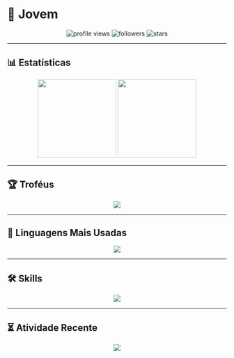 # 🚀 Jovem

<p align="center">
  <img src="https://komarev.com/ghpvc/?username=SEU-USUARIO&label=Visualizações&color=blue&style=flat" alt="profile views" />
  <img src="https://img.shields.io/github/followers/SEU-USUARIO?label=Seguidores&style=flat" alt="followers" />
  <img src="https://img.shields.io/github/stars/SEU-USUARIO?label=Stars&style=flat" alt="stars" />
</p>

---

## 📊 Estatísticas
<p align="center">
  <img height="180em" src="https://github-readme-stats.vercel.app/api?username=SEU-USUARIO&show_icons=true&theme=radical&count_private=true" />
  <img height="180em" src="https://github-readme-streak-stats.herokuapp.com/?user=SEU-USUARIO&theme=radical" />
</p>

---

## 🏆 Troféus
<p align="center">
  <img src="https://github-profile-trophy.vercel.app/?username=SEU-USUARIO&theme=radical&no-frame=true&margin-w=15" />
</p>

---

## 🚀 Linguagens Mais Usadas
<p align="center">
  <img src="https://github-readme-stats.vercel.app/api/top-langs/?username=SEU-USUARIO&layout=compact&theme=radical" />
</p>

---

## 🛠 Skills
<p align="center">
  <img src="https://skillicons.dev/icons?i=html,css,js,php,python,mysql,git,github,vscode,linux" />
</p>

---

## ⏳ Atividade Recente
<p align="center">
  <img src="https://github-readme-activity-graph.vercel.app/graph?username=SEU-USUARIO&theme=react-dark&hide_border=true" />
</p>
